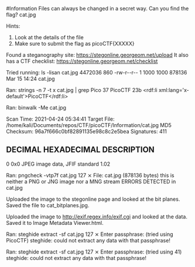 #Information
Files can always be changed in a secret way. Can you find the flag? cat.jpg

Hints:
1. Look at the details of the file
2. Make sure to submit the flag as picoCTF{XXXXX}


Found a steganography site: https://stegonline.georgeom.net/upload
It also has a CTF checklist: https://stegonline.georgeom.net/checklist

Tried running:
ls -lisan cat.jpg
4472036 860 -rw-r--r-- 1 1000 1000 878136 Mar 15 14:24 cat.jpg

Ran:
strings -n 7 -t x cat.jpg | grep Pico
     37 PicoCTF
    23b     <rdf:li xml:lang='x-default'>PicoCTF</rdf:li>

Ran:
binwalk -Me cat.jpg

Scan Time:     2021-04-24 05:34:41
Target File:   /home/kali/Documents/repos/CTF/picoCTF/Information/cat.jpg
MD5 Checksum:  96a7f666c0bf82891135e98c8c2e5bea
Signatures:    411

DECIMAL       HEXADECIMAL     DESCRIPTION
--------------------------------------------------------------------------------
0             0x0             JPEG image data, JFIF standard 1.02

Ran:
pngcheck -vtp7f cat.jpg                                                                                                                        127 ⨯
File: cat.jpg (878136 bytes)
  this is neither a PNG or JNG image nor a MNG stream
ERRORS DETECTED in cat.jpg

Uploaded the image to the stegonline page and looked at the bit planes. Saved the file to cat_bitplanes.jpg.

Uploaded the image to http://exif.regex.info/exif.cgi and looked at the data. Saved it to Image Metadata Viewer.html.

Ran:
steghide extract -sf cat.jpg                                                                                                                   127 ⨯
Enter passphrase: (tried using PicoCTF)
steghide: could not extract any data with that passphrase!

Ran:
steghide extract -sf cat.jpg                                                                                                                   127 ⨯
Enter passphrase: (tried using 41)
steghide: could not extract any data with that passphrase!


